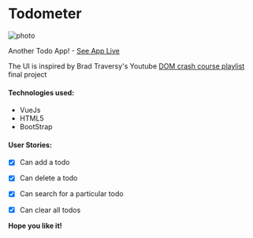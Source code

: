 # Todometer

![photo](https://res.cloudinary.com/peoray/image/upload/v1530023859/vue-todo_add7a0.gif)

Another Todo App! - [See App Live](https://peoray.github.io/Todometer/)


The UI is inspired by Brad Traversy's Youtube [DOM crash course playlist](https://www.youtube.com/watch?v=i37KVt_IcXw) final project
#### Technologies used:
* VueJs
* HTML5
* BootStrap

#### User Stories:
 - [x] Can add a todo
 - [x] Can delete a todo
 - [x] Can search for a particular todo
 - [x] Can clear all todos


**Hope you like it!**

